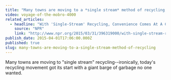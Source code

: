 ```yaml
---
title: "Many towns are moving to a *single stream* method of recycling,"
video: voyage-of-the-mobro-4000
related_articles:
  - headline: "With 'Single-Stream' Recycling, Convenience Comes At A Cost"
    source: "NPR"
    link: "http://www.npr.org/2015/03/31/396319000/with-single-stream-recycling-convenience-comes-at-a-cost"
publish_date: 2015-04-01T17:06:00.000Z
published: true
slug: many-towns-are-moving-to-a-single-stream-method-of-recycling
---
```

Many towns are moving to "single stream" recycling--ironically, today's recycling movement got its start with a giant barge of garbage no one wanted.


